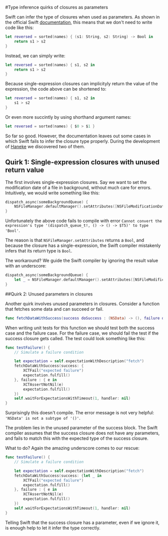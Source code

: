 #Type inference quirks of closures as parameters

Swift can infer the type of closures when used as parameters. As shown in the official Swift [documentation](https://developer.apple.com/library/ios/documentation/Swift/Conceptual/Swift_Programming_Language/Closures.html#//apple_ref/doc/uid/TP40014097-CH11-XID_152), this means that we don't need to write code like this:

```Swift
let reversed = sorted(names) { (s1: String, s2: String) -> Bool in
    return s1 > s2
}
```

Instead, we can simply write:

```Swift
let reversed = sorted(names) { s1, s2 in
    return s1 > s2
}
```

Because single-expression closures can implicityly return the value of the expression, the code above can be shortened to:

```Swift
let reversed = sorted(names) { s1, s2 in
    s1 > s2
}
```

Or even more succintly by using shorthand argument names:

```Swift
let reversed = sorted(names) { $0 > $1 }
```

So far so good. However, the documentation leaves out some cases in which Swift fails to infer the closure type properly. During the development of [Haneke](https://github.com/Haneke/HanekeSwift) we discovered two of them.

## Quirk 1: Single-expression closures with unused return value

The first involves single-expression closures. Say we want to set the modification date of a file in background, without much care for errors. Intuitively, we would write something like this:

```Swift
dispatch_async(someBackgroundQueue) {
    NSFileManager.defaultManager().setAttributes([NSFileModificationDate : someDate], ofItemAtPath: path, error: nil)
}
```

Unfortunately the above code fails to compile with error `Cannot convert the expression's type '(dispatch_queue_t!, () -> () -> $T5)' to type 'Bool'`.

The reason is that `NSFileManager.setAttributes` returns a `Bool`, and because the closure has a single-expression, the Swift compiler mistakenly infers that its return type is `Bool`. 

The workaround? We guide the Swift compiler by ignoring the result value with an underscore:

```Swift
dispatch_async(someBackgroundQueue) {
    let _ = NSFileManager.defaultManager().setAttributes([NSFileModificationDate : someDate], ofItemAtPath: path, error: nil)
}
```

##Quirk 2: Unused parameters in closures

Another quirk involves unused parameters in closures. Consider a function that fetches some data and can succeed or fail.

```Swift
func fetchDataWithSuccess(success doSuccess : (NSData) -> (), failure doFailure : ((NSError?) -> ()))
```

When writing unit tests for this function we should test both the success case and the failure case. For the failure case, we should fail the test if the success closure gets called. The test could look something like this:

```Swift
func testFailure() {
    // Simulate a failure condition

    let expectation = self.expectationWithDescription("fetch")
    fetchDataWithSuccess(success: {
        XCTFail("expected failure")
        expectation.fulfill()
    }, failure : { e in
        XCTAssertNotNil(e)
        expectation.fulfill()
    })
    self.waitForExpectationsWithTimeout(1, handler: nil)
}
```

Surprisingly this doesn't compile. The error message is not very helpful: `'NSData' is not a subtype of '()'`.

The problem lies in the unused parameter of the success block. The Swift compiler assumes that the success closure does not have any parameters, and fails to match this with the expected type of the success closure.

What to do? Again the amazing underscore comes to our rescue:

```Swift
func testFailure() {
    // Simulate a failure condition

    let expectation = self.expectationWithDescription("fetch")
    fetchDataWithSuccess(success: {let _ in
        XCTFail("expected failure")
        expectation.fulfill()
    }, failure : { e in
        XCTAssertNotNil(e)
        expectation.fulfill()
    })
    self.waitForExpectationsWithTimeout(1, handler: nil)
}
```

Telling Swift that the success closure has a parameter, even if we ignore it, is enough help to let it infer the type correctly.
